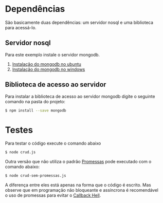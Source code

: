 
# Dependências

São basicamente duas dependências: um servidor nosql e uma biblioteca para acessá-lo.

## Servidor nosql

Para este exemplo instale o servidor mongodb.
1. [Instalação do mongodb no ubuntu](https://docs.mongodb.com/manual/tutorial/install-mongodb-on-ubuntu/)
2. [Instalação do mongodb no windows](https://docs.mongodb.com/manual/tutorial/install-mongodb-on-windows/)


## Biblioteca de acesso ao servidor

Para instalar a biblioteca de acesso ao servidor mongodb digite o seguinte comando na pasta do projeto:

```bash
$ npm install --save mongodb
```

# Testes

Para testar o código execute o comando abaixo
```bash
$ node crud.js
```

Outra versão que não utiliza o padrão [Promessas](https://www.promisejs.org) pode executado com o comando abaixo:
```bash
$ node crud-sem-promessas.js
```

A diferença entre eles está apenas na forma que o código é escrito. Mas observe que em programação não bloqueante e assíncrona é recomendável o uso de promessas para evitar o [Callback Hell](http://callbackhell.com).


